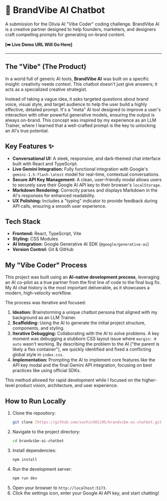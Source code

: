 # 🤖 BrandVibe AI Chatbot

A submission for the Olivia AI "Vibe Coder" coding challenge. BrandVibe AI is a creative partner designed to help founders, marketers, and designers craft compelling prompts for generating on-brand content.

**[➡️ Live Demo URL Will Go Here]**

---

## The "Vibe" (The Product)

In a world full of generic AI tools, **BrandVibe AI** was built on a specific insight: creativity needs context. This chatbot doesn't just give answers; it acts as a specialized creative strategist.

Instead of taking a vague idea, it asks targeted questions about brand voice, visual style, and target audience to help the user build a highly effective, detailed prompt. It's a "meta" AI tool designed to improve a user's interaction with other powerful generative models, ensuring the output is always on-brand. This concept was inspired by my experience as an LLM Trainer, where I learned that a well-crafted prompt is the key to unlocking an AI's true potential.

## Key Features ✨

-   **Conversational UI:** A sleek, responsive, and dark-themed chat interface built with React and TypeScript.
-   **Live Gemini Integration:** Fully functional integration with Google's `gemini-1.5-flash-latest` model for real-time, contextual conversations.
-   **Secure API Key Management:** A clean, user-friendly modal allows users to securely save their Google AI API key to their browser's `localStorage`.
-   **Markdown Rendering:** Correctly parses and displays Markdown in the AI's responses for enhanced readability.
-   **UX Polishing:** Includes a "typing" indicator to provide feedback during API calls, ensuring a smooth user experience.

## Tech Stack

-   **Frontend:** React, TypeScript, Vite
-   **Styling:** CSS Modules
-   **AI Integration:** Google Generative AI SDK (`@google/generative-ai`)
-   **Version Control:** Git & GitHub

## My "Vibe Coder" Process

This project was built using an **AI-native development process**, leveraging an AI co-pilot as a true partner from the first line of code to the final bug fix. My AI chat history is the most important deliverable, as it showcases a modern, high-velocity workflow.

The process was iterative and focused:
1.  **Ideation:** Brainstorming a unique chatbot persona that aligned with my background as an LLM Trainer.
2.  **Scaffolding:** Using the AI to generate the initial project structure, components, and styling.
3.  **Iterative Debugging:** Collaborating with the AI to solve problems. A key moment was debugging a stubborn CSS layout issue where `margin: 0 auto` wasn't working. By describing the problem to the AI ("the parent is likely a flex container"), we quickly identified and fixed a conflicting global style in `index.css`.
4.  **Implementation:** Prompting the AI to implement core features like the API key modal and the final Gemini API integration, focusing on best practices like using official SDKs.

This method allowed for rapid development while I focused on the higher-level product vision, architecture, and user experience.

## How to Run Locally

1.  Clone the repository:
    ```bash
    git clone [https://github.com/sachin301195/brandvibe-ai-chatbot.git](https://github.com/sachin301195/brandvibe-ai-chatbot.git)
    ```
2.  Navigate to the project directory:
    ```bash
    cd brandvibe-ai-chatbot
    ```
3.  Install dependencies:
    ```bash
    npm install
    ```
4.  Run the development server:
    ```bash
    npm run dev
    ```
5.  Open your browser to `http://localhost:5173`.
6.  Click the settings icon, enter your Google AI API key, and start chatting!